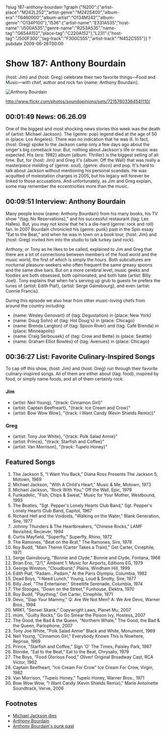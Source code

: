 ?slug 187-anthony-bourdain
?graph {"N200":{"artist-place":"M242L252","artist-genre":"M242S400","album-era":"T6460000","album-artist":"O134M242","album-genre":"O134P100"},"I536":{"artist-name":"E331A535","host-name":"J500A535","genre-name":"R253A535","name-tag":"G654A152","place-tag":"C220A152"},"L231":{"host-tag":"J500F300","tag-track":"F300C555","artist-track":"N452C555"}}
?pubdate 2009-06-26T00:00

# Show 187: Anthony Bourdain
{host: Jim} and {host: Greg} celebrate their two favorite things—Food and Music—with chef, author and rock fan {name: Anthony Bourdain}.

![Anthony Bourdain](http://static.soundopinions.org/images/2009/bourdain.jpg)

http://www.flickr.com/photos/soundopinions/sets/72157603364541110/

## 00:01:49 News: 06.26.09
One of the biggest and most shocking news stories this week was the death of {artist: Michael Jackson}. The {genre: pop} legend died at the age of 50 in {place: Los Angeles}. There was no indication that he was ill. In fact, {host: Greg} spoke to the Jackson camp only a few days ago about the singer's big comeback tour. But, nothing about Jackson's life or music was expected. His {era: 1982} album {album: Thriller} is the biggest selling of all time. But, for {host: Jim} and Greg it's {album: Off the Wall} that was really a masterpiece melding of {genre: soul}, {genre: disco} and pop. It's hard to talk about Jackson without mentioning his personal scandals. He was acquitted of molestation charges in 2005, but his legacy will forever be linked to those accusations. And unfortunately, as Jim and Greg explain, some may remember the eccentricities more than the music.

## 00:09:51 Interview: Anthony Bourdain
Many people know {name: Anthony Bourdain} from his many books, his TV show "{tag: No Reservations}," and his successful restaurant {tag: Les Halles}. But, you may not know that he's a die-hard {genre: rock and roll} fan. In 2007 Bourdain chronicled his {genre: punk} past in the Spin essay "Eat to the Beat," and when he was in town on a book tour, {host: Jim} and {host: Greg} invited him into the studio to talk turkey (and rock).

Anthony, or Tony as he likes to be called, explained to Jim and Greg that there are a lot of connections between members of the food world and the music world, the first of which is simply the hours. Both subcultures are nocturnal pleasure-seekers who often frequent the same greasy spoons and the same dive bars. But on a more cerebral level, music geeks and foodies are both obsessed, both opinionated, and both hate {artist: Billy Joel}. Tony explains that when he's serving up grub to guests he prefers the tunes of {artist: Edith Piaf}, {artist: Serge Gainsbourg}, and even {artist: Connie Francis}.

During this episode we also hear from other music-loving chefs from around the country including:

- {name: Wesley Genovart} of {tag: Degustation} in {place: New York}
- {name: Doug Sohn} of {tag: Hot Doug's} in {place: Chicago}
- {name: Brenda Langton} of {tag: Spoon River} and {tag: Café Brenda} in {place: Minneapolis}
- {name: Craig Serbousek} of {tag: Crow and Bette} in {place: Seattle}
- {name: Graham Elliot Bowles} of {tag: Avenues} in {place: Chicago}

## 00:36:27 List: Favorite Culinary-Inspired Songs 
To cap off this show, {host: Jim} and {host: Greg} run through their favorite culinary-inspired songs. All of them are either about {tag: food}, inspired by food, or simply name foods, and all of them certainly rock.

### Jim
- {artist: Neil Young}, "{track: Cinnamon Girl}"
- {artist: Captain Beefheart}, "{track: Ice Cream and Crow}"
- {artist: Bow Wow Wow}, "{track: I Want Candy (Kevin Shields Remix)}"

### Greg
- {artist: Tony Joe White}, "{track: Polk Salad Annie}"
- {artist: Prince}, "{track: Starfish and Coffee}"
- {artist: Van Morrison}, "{track: Tupelo Honey}"

## Featured Songs
1. The Jackson 5, "I Want You Back," Diana Ross Presents The Jackson 5, Motown, 1969
2. Michael Jackson, "With A Child's Heart," Music & Me, Motown, 1973
3. Michael Jackson, "Rock With You," Off the Wall, Epic, 1979
4. Funkadelic, "Fish, Chips & Sweat," Music for Your Mother, Westbound, 1993
5. The Beatles, "Sgt. Pepper's Lonely Hearts Club Band," Sgt. Pepper's Lonely Hearts Club Band, Capitol, 1967
6. Richard Hell and the Voidoids, "Walking on the Water," Blank Generation, Sire, 1977
7. Johnny Thunders & The Heartbreakers, "Chinese Rocks," LAMF Revisited, Reciever, 1994
8. Curtis Mayfield, "Superfly," Superfly, Rhino, 1972
9. The Ramones, "Beat on the Brat," The Ramones, Sire, 1978
10. Roy Budd, "Main Theme (Carter Takes a Train)," Get Carter, Cinephile, 1971
11. Serge Gainsbourg, "Bonnie and Clyde," Bonnie and Clyde, Fontana, 1968
12. Brian Eno, "2/1," Ambient 1: Music for Airports, Editions EG, 1979
13. George Winston, "Cloudburst," Plains, Windham Hill, 1999
14. Edith Piaf, "Padam...Padam," At the Paris Olympia, Columbia, 1982
15. Dead Boys, "I Need Lunch," Young, Loud & Snotty, Sire, 1977
16. Billy Joel, "The Entertainer," Streetlife Serenade, Columbia, 1974
17. The Stooges, "Down on the Street," Funhouse, Elektra, 1970
18. Roy Budd, "Plaything," Get Carter, Cinephile, 1971
19. Devo, "Slap Your Mammy," Q: Are We Not Men? A: We Are Devo, Warner Bros., 1994
20. MRK1, "Sensei Skank," Copywright Laws, Planet Mu, 2007
21. múm, "Guilty Rocks," Go Go Smear the Poison Ivy, Hostess, 2007
22. The Good, the Bad & the Queen, "Northern Whale," The Good, the Bad & the Queen, Parlophone, 2007
25. Tony Joe White, "Polk Salad Annie" Black and White, Monument, 1969
26. Neil Young, "Cinnamon Girl," Everybody Knows This Is Nowhere, Reprise, 1969
27. Prince, "Starfish and Coffee," Sign 'O' The Times, Paisley Park, 1987
23. Blondie, "Eat to the Beat," Eat to the Beat, Chrysalis, 1979
24. The Boys, "Food Glorious Food," Oliver! Original Broadway Cast, RCA Victor, 1962
28. Captain Beefheart, "Ice Cream For Crow" Ice Cream For Crow, Virgin, 1982
29. Van Morrison, "Tupelo Honey," Tupelo Honey, Warner Bros., 1971
30. Bow Wow Wow, "I Want Candy (Kevin Shields Remix)," Marie Antoinette Soundtrack, Verve, 2006

## Footnotes 
- [Michael Jackson dies](http://www.cnn.com/2009/SHOWBIZ/Music/06/25/michael.jackson/)
- [Anthony Bourdain](http://anthonybourdain.tumblr.com/)
- [Anthony Bourdain's punk past](http://www.spin.com/2007/09/eat-beat/)
